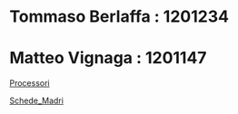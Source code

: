 # Tommaso Berlaffa : 1201234
# Matteo Vignaga : 1201147

[Processori](Processori.md)

[Schede_Madri](Schede_Madri.md)
